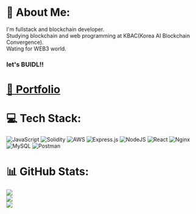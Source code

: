 # 💫 About Me:
I'm fullstack and blockchain developer. <br>
Studying blockchain and web programming at KBAC(Korea AI Blockchain Convergence). <br>
Wating for WEB3 world. <br>
### let's BUIDL!!

<!--
**sungjinWi/sungjinWi** is a ✨ _special_ ✨ repository because its `README.md` (this file) appears on your GitHub profile.

Here are some ideas to get you started:

- 🔭 I’m currently working on ...
- 🌱 I’m currently learning ...
- 👯 I’m looking to collaborate on ...
- 🤔 I’m looking for help with ...
- 💬 Ask me about ...
- 📫 How to reach me: ...
- 😄 Pronouns: ...
- ⚡ Fun fact: ...
-->


# [📜 Portfolio]([https://vaulted-key-9d6.notion.site/072d81d8eb6e4f1a915bc7e7c69b16fd](https://vaulted-key-9d6.notion.site/9ebea8ee5ab8468d9303f7728f4f7498?pvs=4))


# 💻 Tech Stack:
![JavaScript](https://img.shields.io/badge/javascript-%23323330.svg?style=for-the-badge&logo=javascript&logoColor=%23F7DF1E) ![Solidity](https://img.shields.io/badge/Solidity-%23363636.svg?style=for-the-badge&logo=solidity&logoColor=white) ![AWS](https://img.shields.io/badge/AWS-%23FF9900.svg?style=for-the-badge&logo=amazon-aws&logoColor=white) ![Express.js](https://img.shields.io/badge/express.js-%23404d59.svg?style=for-the-badge&logo=express&logoColor=%2361DAFB) ![NodeJS](https://img.shields.io/badge/node.js-6DA55F?style=for-the-badge&logo=node.js&logoColor=white) ![React](https://img.shields.io/badge/react-%2320232a.svg?style=for-the-badge&logo=react&logoColor=%2361DAFB) ![Nginx](https://img.shields.io/badge/nginx-%23009639.svg?style=for-the-badge&logo=nginx&logoColor=white) ![MySQL](https://img.shields.io/badge/mysql-%2300f.svg?style=for-the-badge&logo=mysql&logoColor=white) ![Postman](https://img.shields.io/badge/Postman-FF6C37?style=for-the-badge&logo=postman&logoColor=white)
# 📊 GitHub Stats:
![](https://github-readme-stats.vercel.app/api?username=sungjinwi&theme=dracula&hide_border=true&include_all_commits=true&count_private=false)<br/>
![](https://github-readme-streak-stats.herokuapp.com/?user=sungjinwi&theme=dracula&hide_border=true)<br/>
![](https://github-readme-stats.vercel.app/api/top-langs/?username=sungjinwi&theme=dracula&hide_border=true&include_all_commits=true&count_private=false&layout=compact)

<!-- ### 🔝 Top Contributed Repo
![](https://github-contributor-stats.vercel.app/api?username=sungjinwi&limit=5&theme=dracula&combine_all_yearly_contributions=true) -->

<!-- Proudly created with GPRM ( https://gprm.itsvg.in ) -->
